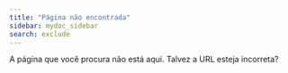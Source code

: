 ```yaml
---
title: "Página não encontrada"
sidebar: mydoc_sidebar
search: exclude
---  
```


A página que você procura não está aqui. Talvez a URL esteja incorreta?